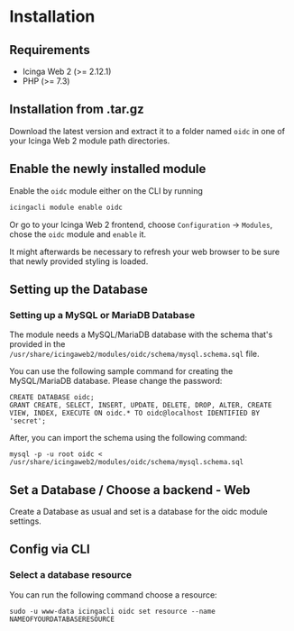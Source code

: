 # Installation <a id="module-oidc-installation"></a>

## Requirements <a id="module-oidc-installation-requirements"></a>

* Icinga Web 2 (&gt;= 2.12.1)
* PHP (&gt;= 7.3)


## Installation from .tar.gz <a id="module-oidc-installation-manual"></a>

Download the latest version and extract it to a folder named `oidc`
in one of your Icinga Web 2 module path directories.

## Enable the newly installed module <a id="module-oidc-installation-enable"></a>

Enable the `oidc` module either on the CLI by running

```sh
icingacli module enable oidc
```

Or go to your Icinga Web 2 frontend, choose `Configuration` -&gt; `Modules`, chose the `oidc` module and `enable` it.

It might afterwards be necessary to refresh your web browser to be sure that
newly provided styling is loaded.

## Setting up the Database

### Setting up a MySQL or MariaDB Database

The module needs a MySQL/MariaDB database with the schema that's provided in the `/usr/share/icingaweb2/modules/oidc/schema/mysql.schema.sql` file.

You can use the following sample command for creating the MySQL/MariaDB database. Please change the password:

```
CREATE DATABASE oidc;
GRANT CREATE, SELECT, INSERT, UPDATE, DELETE, DROP, ALTER, CREATE VIEW, INDEX, EXECUTE ON oidc.* TO oidc@localhost IDENTIFIED BY 'secret';
```

After, you can import the schema using the following command:

```
mysql -p -u root oidc < /usr/share/icingaweb2/modules/oidc/schema/mysql.schema.sql
```

## Set a Database / Choose a backend - Web

Create a Database as usual and set is a database for the oidc module settings.


## Config via CLI

### Select a database resource

You can run the following command choose a resource:

```
sudo -u www-data icingacli oidc set resource --name NAMEOFYOURDATABASERESOURCE
```
